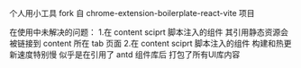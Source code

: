 个人用小工具 fork 自 chrome-extension-boilerplate-react-vite 项目

在使用中未解决的问题：
1.在 content sciprt 脚本注入的组件 其引用静态资源会被链接到 content 所在 tab 页面
2.在 content sciprt 脚本注入的组件 构建和热更新速度特别慢 似乎是在引用了 antd 组件库后 打包了所有UI库内容
